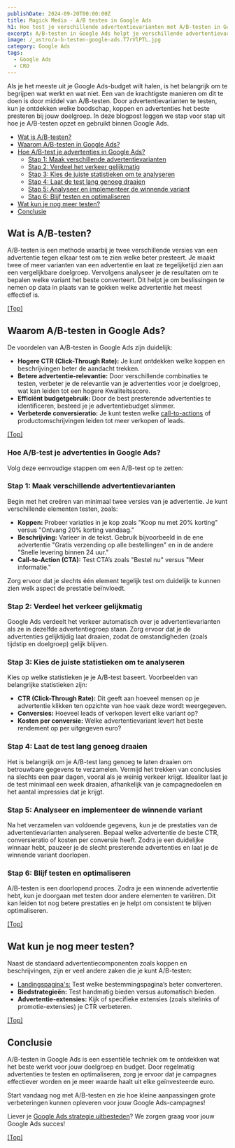 ```yaml
---
publishDate: 2024-09-20T00:00:00Z
title: Magick Media - A/B testen in Google Ads
h1: Hoe test je verschillende advertentievarianten met A/B-testen in Google Ads?
excerpt: A/B-testen in Google Ads helpt je verschillende advertentievarianten te testen om te ontdekken welke het meest effectief is.
image: /_astro/a-b-testen-google-ads.T7rVlPTL.jpg
category: Google Ads
tags:
  - Google Ads
  - CRO
---
```


Als je het meeste uit je Google Ads-budget wilt halen, is het belangrijk om te begrijpen wat werkt en wat niet. Een van de krachtigste manieren om dit te doen is door middel van A/B-testen. Door advertentievarianten te testen, kun je ontdekken welke boodschap, koppen en advertenties het beste presteren bij jouw doelgroep. In deze blogpost leggen we stap voor stap uit hoe je A/B-testen opzet en gebruikt binnen Google Ads.

- [Wat is A/B-testen?](#wat-is-ab-testen)
- [Waarom A/B-testen in Google Ads?](#waarom-ab-testen-in-google-ads)
- [Hoe A/B-test je advertenties in Google Ads?](#hoe-ab-test-je-advertenties-in-google-ads)
  - [Stap 1: Maak verschillende advertentievarianten](#stap-1-maak-verschillende-advertentievarianten)
  - [Stap 2: Verdeel het verkeer gelijkmatig](#stap-2-verdeel-het-verkeer-gelijkmatig)
  - [Stap 3: Kies de juiste statistieken om te analyseren](#stap-3-kies-de-juiste-statistieken-om-te-analyseren)
  - [Stap 4: Laat de test lang genoeg draaien](#stap-4-laat-de-test-lang-genoeg-draaien)
  - [Stap 5: Analyseer en implementeer de winnende variant](#stap-5-analyseer-en-implementeer-de-winnende-variant)
  - [Stap 6: Blijf testen en optimaliseren](#stap-6-blijf-testen-en-optimaliseren)
- [Wat kun je nog meer testen?](#wat-kun-je-nog-meer-testen)
- [Conclusie](#conclusie)

## Wat is A/B-testen?
A/B-testen is een methode waarbij je twee verschillende versies van een advertentie tegen elkaar test om te zien welke beter presteert. Je maakt twee of meer varianten van een advertentie en laat ze tegelijketijd zien aan een vergelijkbare doelgroep. Vervolgens analyseer je de resultaten om te bepalen welke variant het beste converteert. Dit helpt je om beslissingen te nemen op data in plaats van te gokken welke advertentie het meest effectief is.

[[Top]](#top)

## Waarom A/B-testen in Google Ads?
De voordelen van A/B-testen in Google Ads zijn duidelijk:
<ul>
  <li><b>Hogere CTR (Click-Through Rate):</b> Je kunt ontdekken welke koppen en beschrijvingen beter de aandacht trekken.</li>
  <li><b>Betere advertentie-relevantie:</b> Door verschillende combinaties te testen, verbeter je de relevantie van je advertenties voor je doelgroep, wat kan leiden tot een hogere Kwaliteitsscore.</li>
  <li><b>Efficiënt budgetgebruik:</b> Door de best presterende advertenties te identificeren, besteed je je advertentiebudget slimmer.</li>
  <li><b>Verbeterde conversieratio:</b> Je kunt testen welke <a href="https://nl.wikipedia.org/wiki/Call_to_action" target="_blank" rel="noopener">call-to-actions</a> of productomschrijvingen leiden tot meer verkopen of leads.</li>
</ul>

[[Top]](#top)

### Hoe A/B-test je advertenties in Google Ads?
Volg deze eenvoudige stappen om een A/B-test op te zetten:

### Stap 1: Maak verschillende advertentievarianten
Begin met het creëren van minimaal twee versies van je advertentie. Je kunt verschillende elementen testen, zoals:

<ul>
  <li><b>Koppen:</b> Probeer variaties in je kop zoals "Koop nu met 20% korting" versus "Ontvang 20% korting vandaag."</li>
  <li><b>Beschrijving:</b> Varieer in de tekst. Gebruik bijvoorbeeld in de ene advertentie "Gratis verzending op alle bestellingen" en in de andere "Snelle levering binnen 24 uur."</li>
  <li><b>Call-to-Action (CTA):</b> Test CTA’s zoals "Bestel nu" versus "Meer informatie."</li>
</ul>
Zorg ervoor dat je slechts één element tegelijk test om duidelijk te kunnen zien welk aspect de prestatie beïnvloedt.

### Stap 2: Verdeel het verkeer gelijkmatig
Google Ads verdeelt het verkeer automatisch over je advertentievarianten als ze in dezelfde advertentiegroep staan. Zorg ervoor dat je de advertenties gelijktijdig laat draaien, zodat de omstandigheden (zoals tijdstip en doelgroep) gelijk blijven.

### Stap 3: Kies de juiste statistieken om te analyseren
Kies op welke statistieken je je A/B-test baseert. Voorbeelden van belangrijke statistieken zijn:
<ul>
  <li><b>CTR (Click-Through Rate):</b> Dit geeft aan hoeveel mensen op je advertentie klikken ten opzichte van hoe vaak deze wordt weergegeven.</li>
  <li><b>Conversies:</b> Hoeveel leads of verkopen levert elke variant op?</li>
  <li><b>Kosten per conversie:</b> Welke advertentievariant levert het beste rendement op per uitgegeven euro?</li>
</ul>

### Stap 4: Laat de test lang genoeg draaien
Het is belangrijk om je A/B-test lang genoeg te laten draaien om betrouwbare gegevens te verzamelen. Vermijd het trekken van conclusies na slechts een paar dagen, vooral als je weinig verkeer krijgt. Idealiter laat je de test minimaal een week draaien, afhankelijk van je campagnedoelen en het aantal impressies dat je krijgt.

### Stap 5: Analyseer en implementeer de winnende variant
Na het verzamelen van voldoende gegevens, kun je de prestaties van de advertentievarianten analyseren. Bepaal welke advertentie de beste CTR, conversieratio of kosten per conversie heeft. Zodra je een duidelijke winnaar hebt, pauzeer je de slecht presterende advertenties en laat je de winnende variant doorlopen.

### Stap 6: Blijf testen en optimaliseren
A/B-testen is een doorlopend proces. Zodra je een winnende advertentie hebt, kun je doorgaan met testen door andere elementen te variëren. Dit kan leiden tot nog betere prestaties en je helpt om consistent te blijven optimaliseren.

[[Top]](#top)

## Wat kun je nog meer testen?
Naast de standaard advertentiecomponenten zoals koppen en beschrijvingen, zijn er veel andere zaken die je kunt A/B-testen:
<ul>
  <li><a href="https://mtsprout.nl/persbericht/het-belang-van-een-goede-landingspagina-in-online-marketing" target="_blank" rel="noopener">Landingspagina's:</a> Test welke bestemmingspagina’s beter converteren.</li>
  <li><b>Biedstrategieën:</b> Test handmatig bieden versus automatisch bieden.</li>
  <li><b>Advertentie-extensies:</b> Kijk of specifieke extensies (zoals sitelinks of promotie-extensies) je CTR verbeteren.</li>
</ul>

[[Top]](#top)

## Conclusie
A/B-testen in Google Ads is een essentiële techniek om te ontdekken wat het beste werkt voor jouw doelgroep en budget. Door regelmatig advertenties te testen en optimaliseren, zorg je ervoor dat je campagnes effectiever worden en je meer waarde haalt uit elke geïnvesteerde euro.

Start vandaag nog met A/B-testen en zie hoe kleine aanpassingen grote verbeteringen kunnen opleveren voor jouw Google Ads-campagnes!

Liever je <a href="/google-ads-sea/">Google Ads strategie uitbesteden</a>? We zorgen graag voor jouw Google Ads succes!

[[Top]](#top)